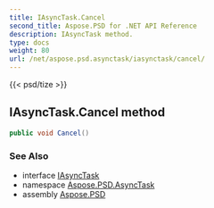 ```yaml
---
title: IAsyncTask.Cancel
second_title: Aspose.PSD for .NET API Reference
description: IAsyncTask method. 
type: docs
weight: 80
url: /net/aspose.psd.asynctask/iasynctask/cancel/
---
```

{{< psd/tize >}}
## IAsyncTask.Cancel method

```csharp
public void Cancel()
```

### See Also

* interface [IAsyncTask](../)
* namespace [Aspose.PSD.AsyncTask](../../iasynctask/)
* assembly [Aspose.PSD](../../../)


